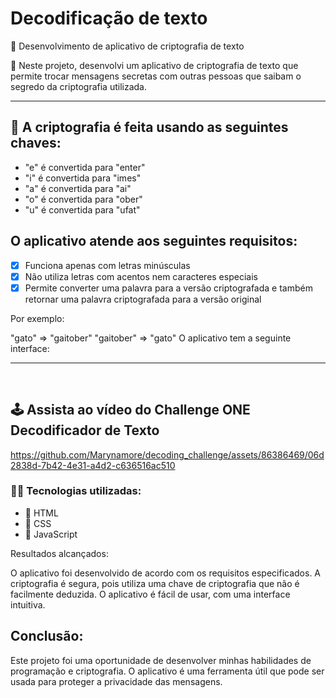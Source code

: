 # Decodificação de texto

:pushpin: Desenvolvimento de aplicativo de criptografia de texto

:dart: Neste projeto, desenvolvi um aplicativo de criptografia de texto que permite trocar mensagens secretas com outras pessoas que saibam o segredo da criptografia utilizada.
*** 

## :pencil: A criptografia é feita usando as seguintes chaves:

- "e" é convertida para "enter"
- "i" é convertida para "imes"
- "a" é convertida para "ai"
- "o" é convertida para "ober"
- "u" é convertida para "ufat"
  
## O aplicativo atende aos seguintes requisitos:

- [x] Funciona apenas com letras minúsculas
- [x] Não utiliza letras com acentos nem caracteres especiais
- [x] Permite converter uma palavra para a versão criptografada e também retornar uma palavra criptografada para a versão original

Por exemplo:

"gato" => "gaitober"
"gaitober" => "gato"
O aplicativo tem a seguinte interface:

*** 
<br>

## :joystick: Assista ao vídeo do Challenge ONE Decodificador de Texto

https://github.com/Marynamore/decoding_challenge/assets/86386469/06d2838d-7b42-4e31-a4d2-c636516ac510

### :technologist: Tecnologias utilizadas:

- :small_blue_diamond: HTML
- :small_blue_diamond: CSS
- :small_blue_diamond: JavaScript

Resultados alcançados:

O aplicativo foi desenvolvido de acordo com os requisitos especificados.
A criptografia é segura, pois utiliza uma chave de criptografia que não é facilmente deduzida.
O aplicativo é fácil de usar, com uma interface intuitiva.

## Conclusão:

Este projeto foi uma oportunidade de desenvolver minhas habilidades de programação e criptografia. O aplicativo é uma ferramenta útil que pode ser usada para proteger a privacidade das mensagens.
